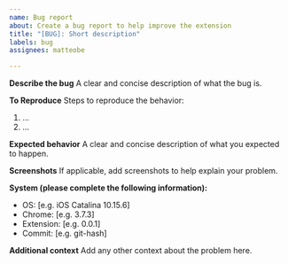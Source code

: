 ```yaml
---
name: Bug report
about: Create a bug report to help improve the extension
title: "[BUG]: Short description"
labels: bug
assignees: matteobe

---
```


**Describe the bug**
A clear and concise description of what the bug is.

**To Reproduce**
Steps to reproduce the behavior:
1. ...
2. ...

**Expected behavior**
A clear and concise description of what you expected to happen.

**Screenshots**
If applicable, add screenshots to help explain your problem.

**System (please complete the following information):**
- OS: [e.g. iOS Catalina 10.15.6]
- Chrome: [e.g. 3.7.3]
- Extension: [e.g. <extension> 0.0.1]
- Commit: [e.g. git-hash]

**Additional context**
Add any other context about the problem here.